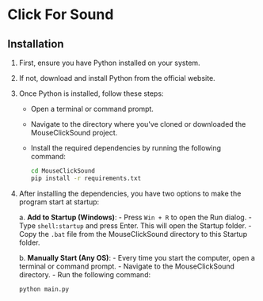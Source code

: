 # Click For Sound

## Installation

1. First, ensure you have Python installed on your system.

2. If not, download and install Python from the official website.

3. Once Python is installed, follow these steps:

    - Open a terminal or command prompt.
    
    - Navigate to the directory where you've cloned or downloaded the MouseClickSound project.
    
    - Install the required dependencies by running the following command:
        ```bash
        cd MouseClickSound
        pip install -r requirements.txt
        ```

4. After installing the dependencies, you have two options to make the program start at startup:

    a. **Add to Startup (Windows)**:
        - Press `Win + R` to open the Run dialog.
        - Type `shell:startup` and press Enter. This will open the Startup folder.
        - Copy the `.bat` file from the MouseClickSound directory to this Startup folder.
        
    b. **Manually Start (Any OS)**:
        - Every time you start the computer, open a terminal or command prompt.
        - Navigate to the MouseClickSound directory.
        - Run the following command:
    ```bash 
    python main.py
    ```